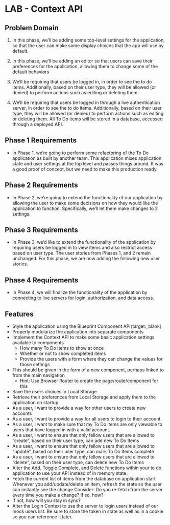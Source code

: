 # LAB - Context API

## Problem Domain
1. In this phase, we’ll be adding some top-level settings for the application, so that the user can make some display choices that the app will use by default.

2. In this phase, we’ll be adding an editor so that users can save their preferences for the application, allowing them to change some of the default behaviors

3. We’ll be requiring that users be logged in, in order to see the to do items. Additionally, based on their user type, they will be allowed (or denied) to perform actions such as editing or deleting them.

4. We’ll be requiring that users be logged in through a live authentication server, in order to see the to do items. Additionally, based on their user type, they will be allowed (or denied) to perform actions such as editing or deleting them. All To Do items will be stored in a database, accessed through a deployed API. 

## Phase 1 Requirements
- In Phase 1, we’re going to perform some refactoring of the To Do application as built by another team. This application mixes application state and user settings at the top level and passes things around. It was a good proof of concept, but we need to make this production ready.

## Phase 2 Requirements
- In Phase 2, we’re going to extend the functionality of our application by allowing the user to make some decisions on how they would like the application to function. Specifically, we’ll let them make changes to 2 settings.

## Phase 3 Requirements
- In Phase 3, we’d like to extend the functionality of the application by requiring users be logged in to view items and also restrict access based on user type. The user stories from Phases 1, and 2 remain unchanged. For this phase, we are now adding the following new user stories.

## Phase 4 Requirements
- In Phase 4, we will finalize the functionality of the application by connecting to live servers for login, authorization, and data access.

## Features
- Style the application using the Blueprint Component API{target:_blank}
- Properly modularize the application into separate components
- Implement the Context API to make some basic application settings available to components
    - How many To Do Items to show at once
    - Whether or not to show completed items
    - Provide the users with a form where they can change the values for those settings
- This should be given in the form of a new component, perhaps linked to from the main navigation
    - Hint: Use Browser Router to create the page/route/component for this
- Save the users choices in Local Storage
- Retrieve their preferences from Local Storage and apply them to the application on startup
- As a user, I want to provide a way for other users to create new accounts
- As a user, I want to provide a way for all users to login to their account
- As a user, I want to make sure that my To Do items are only viewable to users that have logged in with a valid account.
- As a user, I want to ensure that only fellow users that are allowed to “create”, based on their user type, can add new To Do Items
- As a user, I want to ensure that only fellow users that are allowed to “update”, based on their user type, can mark To Do Items complete
- As a user, I want to ensure that only fellow users that are allowed to “delete”, based on their user type, can delete new To Do Items
- Alter the Add, Toggle Complete, and Delete functions within your to do application to use your API instead of in memory state.
- Fetch the current list of items from the database on application start
Whenever you add/update/delete an item, refresh the state so the user can instantly see the change
Consider: Do you re-fetch from the server every time you make a change? If so, how?
- If not, how will you stay in sync?
- Alter the Login Context to use the server to login users instead of our mock users list.
Be sure to store the token in state as well as in a cookie so you can reference it later.
